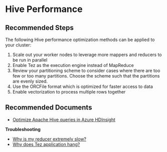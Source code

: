 <properties
    pageTitle="Azure HDInsights: My hive queries are really slow"
    description="My hive queries are really slow"
    service="microsoft.hdinsight"
    resource="clusters"
    authors="bharathsreenivas"
    ms.author="bharathb, jaserano"
    displayOrder=""
    selfHelpType="generic"
    supportTopicIds="32636458"
    resourceTags=""
    productPesIds="15078"
    cloudEnvironments="public,MoonCake"
    articleId="913102d6-193a-48b4-b259-64fd4927379e"
/>

# Hive Performance

## **Recommended Steps**

The following Hive performance optimization methods can be applied to your cluster:

 1. Scale out your worker nodes to leverage more mappers and reducers to be run in parallel
 2. Enable Tez as the execution engine instead of MapReduce
 3. Review your partitioning scheme to consider cases where there are too few or too many partitions. Choose the scheme such that the partitions are evenly sized.
 4. Use the ORCFile format which is optimized for faster access to data
 5. Enable vectorization to process multiple rows together

## **Recommended Documents**

* [Optimize Apache Hive queries in Azure HDInsight](https://docs.microsoft.com/azure/hdinsight/hdinsight-hadoop-optimize-hive-query)

**Troubleshooting**

* [Why is my reducer extremely slow?](https://hdinsight.github.io/hive/hive-slow-reducer.html)
* [Why does Tez application hang?](https://hdinsight.github.io/hive/hive-tez-job-hang.html)
